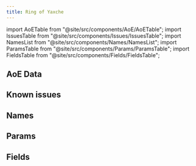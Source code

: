 ```yaml
---
title: Ring of Yaxche
---
```


import AoETable from "@site/src/components/AoE/AoETable";
import IssuesTable from "@site/src/components/Issues/IssuesTable";
import NamesList from "@site/src/components/Names/NamesList";
import ParamsTable from "@site/src/components/Params/ParamsTable";
import FieldsTable from "@site/src/components/Fields/FieldsTable";

## AoE Data

<AoETable item_key="ringofyaxche" data_src="weapon" />

## Known issues

<IssuesTable item_key="ringofyaxche" data_src="weapon" />

## Names

<NamesList item_key="ringofyaxche" data_src="weapon" />

## Params

<ParamsTable item_key="ringofyaxche" data_src="weapon" />

## Fields

<FieldsTable item_key="ringofyaxche" data_src="weapon" />
